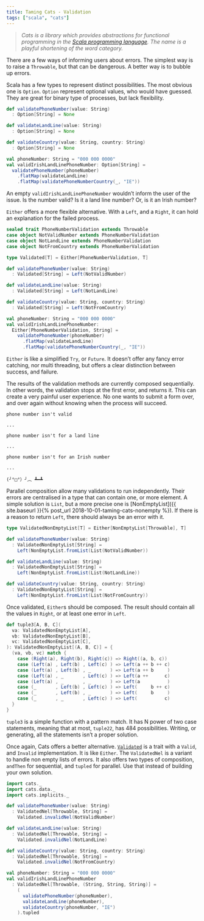 ```yaml
---
title: Taming Cats - Validation
tags: ["scala", "cats"]
---
```


> *Cats is a library which provides abstractions for functional programming in the [Scala programming language](https://scala-lang.org/). The name is a playful shortening of the word category.*

There are a few ways of informing users about errors. The simplest way is to raise a `Throwable`, but that can be dangerous. A better way is to bubble up errors.

Scala has a few types to represent distinct possibilities. The most obvious one is `Option`. `Option` represent optional values, who would have guessed. They are great for binary type of processes, but lack flexibility.

```scala
def validatePhoneNumber(value: String)
  : Option[String] = None

def validateLandLine(value: String)
  : Option[String] = None

def validateCountry(value: String, country: String)
  : Option[String] = None

val phoneNumber: String = "000 000 0000"
val validIrishLandLinePhoneNumber: Option[String] =
  validatePhoneNumber(phoneNumber)
    .flatMap(validateLandLine)
    .flatMap(validatePhoneNumberCountry(_, "IE"))
```

An empty `validIrishLandLinePhoneNumber` wouldn’t inform the user of the issue. Is the number valid? Is it a land line number? Or, is it an Irish number?

`Either` offers a more flexible alternative. With a `Left`, and a `Right`, it can hold an explanation for the failed process.

```scala
sealed trait PhoneNumberValidation extends Throwable
case object NotValidNumber extends PhoneNumberValidation
case object NotLandLine extends PhoneNumberValidation
case object NotFromCountry extends PhoneNumberValidation

type Validated[T] = Either[PhoneNumberValidation, T]

def validatePhoneNumber(value: String)
  : Validated[String] = Left(NotValidNumber)

def validateLandLine(value: String)
  : Validated[String] = Left(NotLandLine)

def validateCountry(value: String, country: String)
  : Validated[String] = Left(NotFromCountry)

val phoneNumber: String = "000 000 0000"
val validIrishLandLinePhoneNumber:
  Either[PhoneNumberValidation, String] =
    validatePhoneNumber(phoneNumber)
      .flatMap(validateLandLine)
      .flatMap(validatePhoneNumberCountry(_, "IE"))
```

`Either` is like a simplified `Try`, or `Future`. It doesn’t offer any fancy error catching, nor multi threading, but offers a clear distinction between success, and failure.

The results of the validation methods are currently composed sequentially. In other words, the validation stops at the first error, and returns it. This can create a very painful user experience. No one wants to submit a form over, and over again without knowing when the process will succeed.

```
phone number isn't valid

...

phone number isn't for a land line

...

phone number isn't for an Irish number

...

(╯°□°）╯︵ ┻━┻
```

Parallel composition allow many validations to run independently. Their errors are centralised in a type that can contain one, or more element. A simple solution is `List`, but a more precise one is [NonEmptyList]({{ site.baseurl }}{% post_url 2018-10-01-taming-cats-nonempty %}). If there is a reason to return `Left`, there should always be an error with it.

```scala
type ValidatedNonEmptyList[T] = Either[NonEmptyList[Throwable], T]

def validatePhoneNumber(value: String)
  : ValidatedNonEmptyList[String] =
    Left(NonEmptyList.fromList(List(NotValidNumber))

def validateLandLine(value: String)
  : ValidatedNonEmptyList[String] =
    Left(NonEmptyList.fromList(List(NotLandLine))

def validateCountry(value: String, country: String)
  : ValidatedNonEmptyList[String] =
    Left(NonEmptyList.fromList(List(NotFromCountry))
```

Once validated, `Either`s should be composed. The result should contain all the values in `Right`, or at least one error in `Left`.

```scala
def tuple3[A, B, C](
  va: ValidatedNonEmptyList[A],
  vb: ValidatedNonEmptyList[B],
  vc: ValidatedNonEmptyList[C],
): ValidatedNonEmptyList[(A, B, C)] = {
  (va, vb, vc) match {
    case (Right(a), Right(b), Right(c)) => Right((a, b, c))
    case (Left(a) , Left(b) , Left(c) ) => Left(a ++ b ++ c)
    case (Left(a) , Left(b) , _       ) => Left(a ++ b     )
    case (Left(a) , _       , Left(c) ) => Left(a ++      c)
    case (Left(a) , _       , _       ) => Left(a          )
    case (_       , Left(b) , Left(c) ) => Left(     b ++ c)
    case (_       , Left(b) , _       ) => Left(     b     )
    case (_       , _       , Left(c) ) => Left(          c)
  }
}
```

`tuple3` is a simple function with a pattern match. It has N power of two case statements, meaning that at most, `tuple22`, has 484 possibilities. Writing, or generating, all the statements isn’t a proper solution.

Once again, Cats offers a better alternative. [`Validated`](https://typelevel.org/cats/datatypes/validated.html) is a trait with a `Valid`, and `Invalid` implementation. It is like `Either`. The `ValidatedNel` is a variant to handle non empty lists of errors. It also offers two types of composition, `andThen` for sequential, and `tupled` for parallel. Use that instead of building your own solution.

```scala
import cats._
import cats.data._
import cats.implicits._

def validatePhoneNumber(value: String)
  : ValidatedNel[Throwable, String] =
    Validated.invalidNel(NotValidNumber)

def validateLandLine(value: String)
  : ValidatedNel[Throwable, String] =
    Validated.invalidNel(NotLandLine)

def validateCountry(value: String, country: String)
  : ValidatedNel[Throwable, String] =
    Validated.invalidNel(NotFromCountry)

val phoneNumber: String = "000 000 0000"
val validIrishLandLinePhoneNumber
  : ValidatedNel[Throwable, (String, String, String)] =
    (
      validatePhoneNumber(phoneNumber),
      validateLandLine(phoneNumber),
      validateCountry(phoneNumber, "IE")
    ).tupled
```
